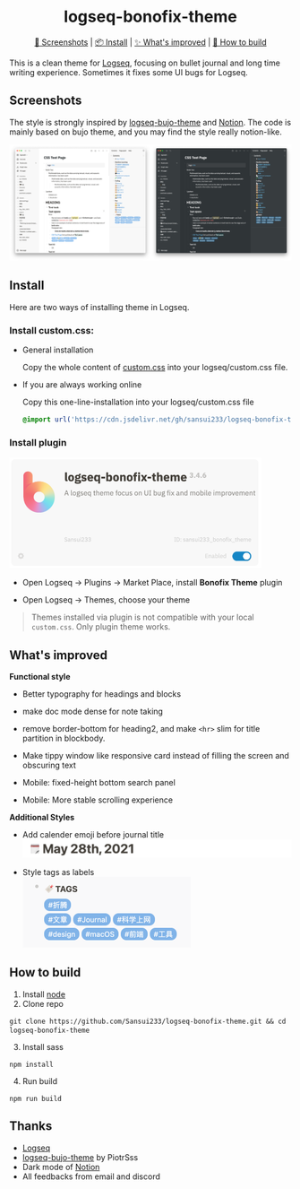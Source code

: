 <h1 align="center">
  <br>logseq-bonofix-theme<br>
</h1>

<p align="center">
  <a href="#screenshots">🌠 Screenshots</a>
   | 
  <a href="#install">📦 Install</a>
   | 
  <a href="#whats-improved">✨ What's improved</a>
   | 
  <a href="#how-to-build">🔨 How to build</a>
</p>


This is a clean theme for [Logseq](https://github.com/logseq/logseq), focusing on bullet journal and long time writing experience. Sometimes it fixes some UI bugs for Logseq.

## Screenshots

The style is strongly inspired by [logseq-bujo-theme](https://github.com/PiotrSss/logseq-bujo-theme ) and [Notion](https://notion.so). The code is mainly based on bujo theme, and you may find the style really notion-like.

![Desktop](./media/Desktop-2020-03-30.png)

## Install

Here are two ways of installing theme in Logseq.

### Install custom.css:

- General installation

  Copy the whole content of [custom.css](https://raw.githubusercontent.com/Sansui233/logseq-bonofix-theme/master/custom.css) into your logseq/custom.css file.

- If you are always working online

  Copy this one-line-installation into your logseq/custom.css file

  ```css
  @import url('https://cdn.jsdelivr.net/gh/sansui233/logseq-bonofix-theme/custom.css')
  ```
### Install plugin

<img src="./media/plugin.png" alt="Tags" width="450px" />

- Open Logseq → Plugins → Market Place, install **Bonofix Theme** plugin

- Open Logseq → Themes, choose your theme

> Themes installed via plugin is not compatible with your local `custom.css`. Only plugin theme works.

## What's improved

**Functional style**

- Better typography for headings and blocks

- make doc mode dense for note taking

- remove border-bottom for heading2, and make `<hr>` slim for title partition in blockbody. 

- Make tippy window like responsive card instead of filling the screen and obscuring text

- Mobile: fixed-height bottom search panel

- Mobile: More stable scrolling experience

**Additional Styles**

- Add calender emoji before journal title  
  <img src="./media/journal-title-emoji.png" alt="Journal Title Emoji" width="600px" />

- Style tags as labels  
  <img src="./media/tag-label.png" alt="Tags" width="300px" />

## How to build

1. Install [node](https://nodejs.org/)
2. Clone repo  
  ```shell
  git clone https://github.com/Sansui233/logseq-bonofix-theme.git && cd logseq-bonofix-theme
  ```
3. Install sass  
  ```shell
npm install
  ```
4. Run build  

  ```shell
  npm run build
  ```

## Thanks

- [Logseq](https://github.com/logseq/logseq)
- [logseq-bujo-theme](https://github.com/PiotrSss/logseq-bujo-theme) by PiotrSss
- Dark mode of [Notion](https://notion.so)
- All feedbacks from email and discord

